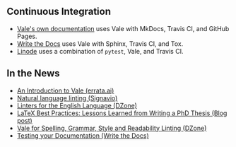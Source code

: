 ## Continuous Integration

- [Vale's own documentation](https://errata-ai.github.io/vale/) uses Vale with MkDocs, Travis CI, and GitHub Pages.
- [Write the Docs](https://github.com/writethedocs/www) uses Vale with Sphinx, Travis CI, and Tox.
- [Linode](https://github.com/linode/docs) uses a combination of `pytest`, Vale, and Travis CI.

## In the News

- [An Introduction to Vale (errata.ai)](https://medium.com/@errata.ai/introducing-vale-an-nlp-powered-linter-for-prose-63c4de31be00)
- [Natural language linting (Signavio)](https://tech.signavio.com/2017/natural-language-linting)
- [Linters for the English Language (DZone)](https://dzone.com/articles/lint-lint-and-away-linters-for-the-english-languag)
- [LaTeX Best Practices: Lessons Learned from Writing a PhD Thesis (Blog post)](https://www.semipol.de/2018/06/12/latex-best-practices.html#content-linting-with-vale)
- [Vale for Spelling, Grammar, Style and Readability Linting (DZone)](https://dzone.com/articles/vale-for-spelling-grammar-style-and-readability-li)
- [Testing your Documentation (Write the Docs)](http://www.writethedocs.org/guide/tools/testing/#vale)
